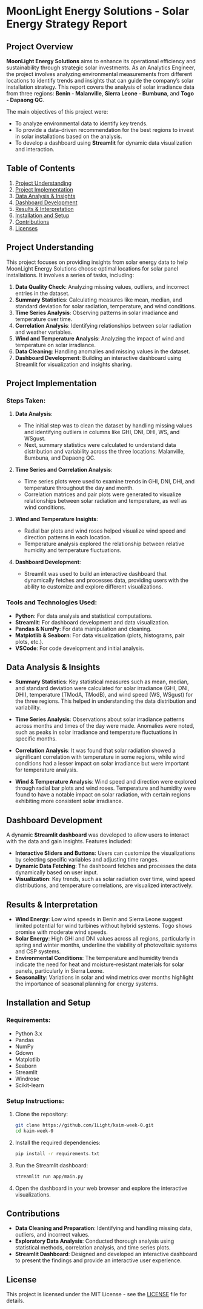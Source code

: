 # MoonLight Energy Solutions - Solar Energy Strategy Report

## Project Overview

**MoonLight Energy Solutions** aims to enhance its operational efficiency and sustainability through strategic solar investments. As an Analytics Engineer, the project involves analyzing environmental measurements from different locations to identify trends and insights that can guide the company’s solar installation strategy. This report covers the analysis of solar irradiance data from three regions: **Benin - Malanville**, **Sierra Leone - Bumbuna**, and **Togo - Dapaong QC**.

The main objectives of this project were:
- To analyze environmental data to identify key trends.
- To provide a data-driven recommendation for the best regions to invest in solar installations based on the analysis.
- To develop a dashboard using **Streamlit** for dynamic data visualization and interaction.

## Table of Contents

1. [Project Understanding](#project-understanding)
2. [Project Implementation](#project-implementation)
3. [Data Analysis & Insights](#data-analysis--insights)
4. [Dashboard Development](#dashboard-development)
5. [Results & Interpretation](#results--interpretation)
6. [Installation and Setup](#installation-and-setup)
7. [Contributions](#contributions)
8. [Licenses](#licenses)

## Project Understanding

This project focuses on providing insights from solar energy data to help MoonLight Energy Solutions choose optimal locations for solar panel installations. It involves a series of tasks, including:

1. **Data Quality Check**: Analyzing missing values, outliers, and incorrect entries in the dataset.
2. **Summary Statistics**: Calculating measures like mean, median, and standard deviation for solar radiation, temperature, and wind conditions.
3. **Time Series Analysis**: Observing patterns in solar irradiance and temperature over time.
4. **Correlation Analysis**: Identifying relationships between solar radiation and weather variables.
5. **Wind and Temperature Analysis**: Analyzing the impact of wind and temperature on solar irradiance.
6. **Data Cleaning**: Handling anomalies and missing values in the dataset.
7. **Dashboard Development**: Building an interactive dashboard using Streamlit for visualization and insights sharing.

## Project Implementation

### Steps Taken:

1. **Data Analysis**: 
   - The initial step was to clean the dataset by handling missing values and identifying outliers in columns like GHI, DNI, DHI, WS, and WSgust.
   - Next, summary statistics were calculated to understand data distribution and variability across the three locations: Malanville, Bumbuna, and Dapaong QC.
   
2. **Time Series and Correlation Analysis**:
   - Time series plots were used to examine trends in GHI, DNI, DHI, and temperature throughout the day and month.
   - Correlation matrices and pair plots were generated to visualize relationships between solar radiation and temperature, as well as wind conditions.

3. **Wind and Temperature Insights**:
   - Radial bar plots and wind roses helped visualize wind speed and direction patterns in each location.
   - Temperature analysis explored the relationship between relative humidity and temperature fluctuations.

4. **Dashboard Development**:
   - Streamlit was used to build an interactive dashboard that dynamically fetches and processes data, providing users with the ability to customize and explore different visualizations.

### Tools and Technologies Used:

- **Python**: For data analysis and statistical computations.
- **Streamlit**: For dashboard development and data visualization.
- **Pandas & NumPy**: For data manipulation and cleaning.
- **Matplotlib & Seaborn**: For data visualization (plots, histograms, pair plots, etc.).
- **VSCode**: For code development and initial analysis.

## Data Analysis & Insights

- **Summary Statistics**: Key statistical measures such as mean, median, and standard deviation were calculated for solar irradiance (GHI, DNI, DHI), temperature (TModA, TModB), and wind speed (WS, WSgust) for the three regions. This helped in understanding the data distribution and variability.
  
- **Time Series Analysis**: Observations about solar irradiance patterns across months and times of the day were made. Anomalies were noted, such as peaks in solar irradiance and temperature fluctuations in specific months.
  
- **Correlation Analysis**: It was found that solar radiation showed a significant correlation with temperature in some regions, while wind conditions had a lesser impact on solar irradiance but were important for temperature analysis.

- **Wind & Temperature Analysis**: Wind speed and direction were explored through radial bar plots and wind roses. Temperature and humidity were found to have a notable impact on solar radiation, with certain regions exhibiting more consistent solar irradiance.

## Dashboard Development

A dynamic **Streamlit dashboard** was developed to allow users to interact with the data and gain insights. Features included:
- **Interactive Sliders and Buttons**: Users can customize the visualizations by selecting specific variables and adjusting time ranges.
- **Dynamic Data Fetching**: The dashboard fetches and processes the data dynamically based on user input.
- **Visualization**: Key trends, such as solar radiation over time, wind speed distributions, and temperature correlations, are visualized interactively.

## Results & Interpretation

- **Wind Energy**: Low wind speeds in Benin and Sierra Leone suggest limited potential for wind turbines without hybrid systems. Togo shows promise with moderate wind speeds.
- **Solar Energy**: High GHI and DNI values across all regions, particularly in spring and winter months, underline the viability of photovoltaic systems and CSP systems.
- **Environmental Conditions**: The temperature and humidity trends indicate the need for heat and moisture-resistant materials for solar panels, particularly in Sierra Leone.
- **Seasonality**: Variations in solar and wind metrics over months highlight the importance of seasonal planning for energy systems.

## Installation and Setup

### Requirements:

- Python 3.x
- Pandas
- NumPy
- Gdown
- Matplotlib
- Seaborn
- Streamlit
- Windrose
- Scikit-learn

### Setup Instructions:

1. Clone the repository:
   ```bash
   git clone https://github.com/1Light/kaim-week-0.git
   cd kaim-week-0
   ```

2. Install the required dependencies:
   ```bash
   pip install -r requirements.txt
   ```

3. Run the Streamlit dashboard:
   ```bash
   streamlit run app/main.py
   ```

4. Open the dashboard in your web browser and explore the interactive visualizations.

## Contributions

- **Data Cleaning and Preparation**: Identifying and handling missing data, outliers, and incorrect values.
- **Exploratory Data Analysis**: Conducted thorough analysis using statistical methods, correlation analysis, and time series plots.
- **Streamlit Dashboard**: Designed and developed an interactive dashboard to present the findings and provide an interactive user experience.

## License

This project is licensed under the MIT License - see the [LICENSE](LICENSE) file for details.

